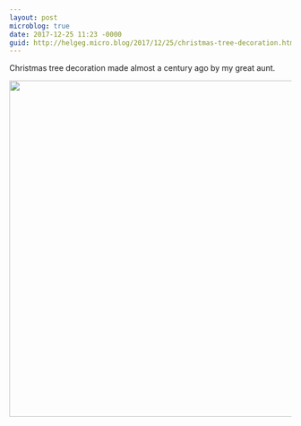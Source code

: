 ```yaml
---
layout: post
microblog: true
date: 2017-12-25 11:23 -0000
guid: http://helgeg.micro.blog/2017/12/25/christmas-tree-decoration.html
---
```

Christmas tree decoration made almost a century ago by my great aunt. 

<img src="http://helgeg.micro.blog/uploads/2017/fa18d8b992.jpg" width="599" height="600" />
